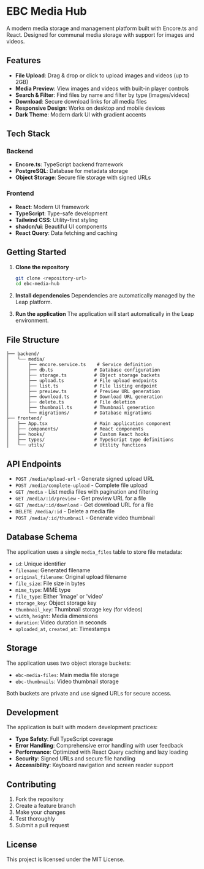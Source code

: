 # EBC Media Hub

A modern media storage and management platform built with Encore.ts and React. Designed for communal media storage with support for images and videos.

## Features

- **File Upload**: Drag & drop or click to upload images and videos (up to 2GB)
- **Media Preview**: View images and videos with built-in player controls
- **Search & Filter**: Find files by name and filter by type (images/videos)
- **Download**: Secure download links for all media files
- **Responsive Design**: Works on desktop and mobile devices
- **Dark Theme**: Modern dark UI with gradient accents

## Tech Stack

### Backend
- **Encore.ts**: TypeScript backend framework
- **PostgreSQL**: Database for metadata storage
- **Object Storage**: Secure file storage with signed URLs

### Frontend
- **React**: Modern UI framework
- **TypeScript**: Type-safe development
- **Tailwind CSS**: Utility-first styling
- **shadcn/ui**: Beautiful UI components
- **React Query**: Data fetching and caching

## Getting Started

1. **Clone the repository**
   ```bash
   git clone <repository-url>
   cd ebc-media-hub
   ```

2. **Install dependencies**
   Dependencies are automatically managed by the Leap platform.

3. **Run the application**
   The application will start automatically in the Leap environment.

## File Structure

```
├── backend/
│   └── media/
│       ├── encore.service.ts    # Service definition
│       ├── db.ts               # Database configuration
│       ├── storage.ts          # Object storage buckets
│       ├── upload.ts           # File upload endpoints
│       ├── list.ts             # File listing endpoint
│       ├── preview.ts          # Preview URL generation
│       ├── download.ts         # Download URL generation
│       ├── delete.ts           # File deletion
│       ├── thumbnail.ts        # Thumbnail generation
│       └── migrations/         # Database migrations
├── frontend/
│   ├── App.tsx                 # Main application component
│   ├── components/             # React components
│   ├── hooks/                  # Custom React hooks
│   ├── types/                  # TypeScript type definitions
│   └── utils/                  # Utility functions
```

## API Endpoints

- `POST /media/upload-url` - Generate signed upload URL
- `POST /media/complete-upload` - Complete file upload
- `GET /media` - List media files with pagination and filtering
- `GET /media/:id/preview` - Get preview URL for a file
- `GET /media/:id/download` - Get download URL for a file
- `DELETE /media/:id` - Delete a media file
- `POST /media/:id/thumbnail` - Generate video thumbnail

## Database Schema

The application uses a single `media_files` table to store file metadata:

- `id`: Unique identifier
- `filename`: Generated filename
- `original_filename`: Original upload filename
- `file_size`: File size in bytes
- `mime_type`: MIME type
- `file_type`: Either 'image' or 'video'
- `storage_key`: Object storage key
- `thumbnail_key`: Thumbnail storage key (for videos)
- `width`, `height`: Media dimensions
- `duration`: Video duration in seconds
- `uploaded_at`, `created_at`: Timestamps

## Storage

The application uses two object storage buckets:

- `ebc-media-files`: Main media file storage
- `ebc-thumbnails`: Video thumbnail storage

Both buckets are private and use signed URLs for secure access.

## Development

The application is built with modern development practices:

- **Type Safety**: Full TypeScript coverage
- **Error Handling**: Comprehensive error handling with user feedback
- **Performance**: Optimized with React Query caching and lazy loading
- **Security**: Signed URLs and secure file handling
- **Accessibility**: Keyboard navigation and screen reader support

## Contributing

1. Fork the repository
2. Create a feature branch
3. Make your changes
4. Test thoroughly
5. Submit a pull request

## License

This project is licensed under the MIT License.
